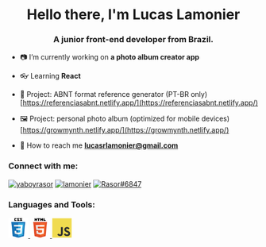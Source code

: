 <h1 align="center">Hello there, I'm Lucas Lamonier</h1>
<h3 align="center">A junior front-end developer from Brazil.</h3>

- 📷 I’m currently working on **a photo album creator app**

- 👓 Learning **React**

- 📝 Project: ABNT format reference generator (PT-BR only) [https://referenciasabnt.netlify.app/](https://referenciasabnt.netlify.app/)

- 🖼 Project: personal photo album (optimized for mobile devices) [https://growmynth.netlify.app/](https://growmynth.netlify.app/)

- 📧 How to reach me **lucasrlamonier@gmail.com**

<h3 align="left">Connect with me:</h3>
<p align="left">
<a href="https://twitter.com/yaboyrasor" target="blank"><img align="center" src="https://raw.githubusercontent.com/rahuldkjain/github-profile-readme-generator/master/src/images/icons/Social/twitter.svg" alt="yaboyrasor" height="30" width="40" /></a>
<a href="https://linkedin.com/in/lamonier" target="blank"><img align="center" src="https://raw.githubusercontent.com/rahuldkjain/github-profile-readme-generator/master/src/images/icons/Social/linked-in-alt.svg" alt="lamonier" height="30" width="40" /></a>
<a href="https://discord.gg/Rasor#6847" target="blank"><img align="center" src="https://raw.githubusercontent.com/rahuldkjain/github-profile-readme-generator/master/src/images/icons/Social/discord.svg" alt="Rasor#6847" height="30" width="40" /></a>
</p>

<h3 align="left">Languages and Tools:</h3>
<p align="left"> <a href="https://www.w3schools.com/css/" target="_blank" rel="noreferrer"> <img src="https://raw.githubusercontent.com/devicons/devicon/master/icons/css3/css3-original-wordmark.svg" alt="css3" width="40" height="40"/> </a> <a href="https://www.w3.org/html/" target="_blank" rel="noreferrer"> <img src="https://raw.githubusercontent.com/devicons/devicon/master/icons/html5/html5-original-wordmark.svg" alt="html5" width="40" height="40"/> </a> <a href="https://developer.mozilla.org/en-US/docs/Web/JavaScript" target="_blank" rel="noreferrer"> <img src="https://raw.githubusercontent.com/devicons/devicon/master/icons/javascript/javascript-original.svg" alt="javascript" width="40" height="40"/> </a> </p>

